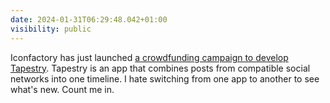 ```yaml
---
date: 2024-01-31T06:29:48.042+01:00
visibility: public
---
```


Iconfactory has just launched [a crowdfunding campaign to develop Tapestry](https://www.kickstarter.com/projects/iconfactory/project-tapestry "Tapestry on Kickstarter"). Tapestry is an app that combines posts from compatible social networks into one timeline.
I hate switching from one app to another to see what's new. Count me in.


